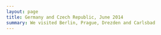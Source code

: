 ```yaml
---
layout: page
title: Germany and Czech Republic, June 2014
summary: We visited Berlin, Prague, Drezden and Carlsbad
---
```

